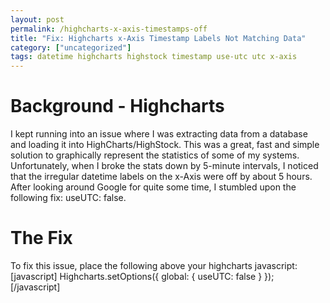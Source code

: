```yaml
---
layout: post
permalink: /highcharts-x-axis-timestamps-off
title: "Fix: Highcharts x-Axis Timestamp Labels Not Matching Data"
category: ["uncategorized"]
tags: datetime highcharts highstock timestamp use-utc utc x-axis
---
```

# Background - Highcharts
I kept running into an issue where I was extracting data from a database and loading it into HighCharts/HighStock. This was a great, fast and simple solution to graphically represent the statistics of some of my systems. Unfortunately, when I broke the stats down by 5-minute intervals, I noticed that the irregular datetime labels on the x-Axis were off by about 5 hours. After looking around Google for quite some time, I stumbled upon the following fix: useUTC: false.
# The Fix
To fix this issue, place the following above your highcharts javascript: [javascript] Highcharts.setOptions({ global: { useUTC: false } }); [/javascript]